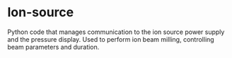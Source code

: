 # Ion-source
Python code that manages communication to the ion source power supply and the pressure display. Used to perform ion beam milling, controlling beam parameters and duration.

